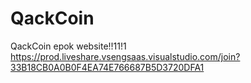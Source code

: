 # QackCoin
QackCoin epok website!!11!1
https://prod.liveshare.vsengsaas.visualstudio.com/join?33B18CB0A0B0F4EA74E766687B5D3720DFA1
